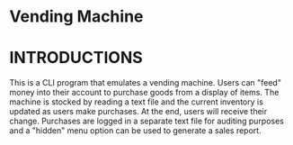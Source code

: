 # Vending Machine

# INTRODUCTIONS
This is a CLI program that emulates a vending machine. Users can "feed" money into their account to purchase
goods from a display of items. The machine is stocked by reading a text file and the current inventory is
updated as users make purchases. At the end, users will receive their change. Purchases are logged in a
separate text file for auditing purposes and a "hidden" menu option can be used to generate a sales report.
